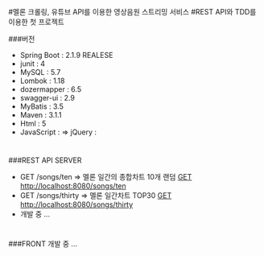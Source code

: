 #멜론 크롤링, 유튜브 API를 이용한 영상음원 스트리밍 서비스 
#REST API와 TDD를 이용한 첫 프로젝트

###버전
- Spring Boot : 2.1.9 REALESE
- junit : 4
- MySQL : 5.7
- Lombok : 1.18
- dozermapper : 6.5
- swagger-ui : 2.9
- MyBatis : 3.5
- Maven : 3.1.1
- Html : 5
- JavaScript :
  => jQuery :
#
###REST API SERVER
- GET /songs/ten => 멜론 일간의 종합차트 10개 랜덤 [GET http://localhost:8080/songs/ten](http://localhost:8080/songs)
- GET /songs/thirty => 멜론 일간차트 TOP30 [GET http://localhost:8080/songs/thirty](http://localhost:8080/songs)
- 개발 중 ... 
#

###FRONT
개발 중 ...
#


